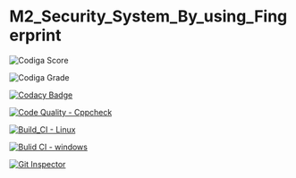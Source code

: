 # M2_Security_System_By_using_Fingerprint

![Codiga Score](https://api.codiga.io/project/32976/score/svg)

![Codiga Grade](https://api.codiga.io/project/32976/status/svg)

[![Codacy Badge](https://app.codacy.com/project/badge/Grade/3c16d7e4726d41b29fa84e45b4ceda0a)](https://www.codacy.com/gh/krishna-prakash-kallepalli/M2_Range_Detection_using_Ultrasonic_Sensor/dashboard?utm_source=github.com&amp;utm_medium=referral&amp;utm_content=krishna-prakash-kallepalli/M2_Range_Detection_using_Ultrasonic_Sensor&amp;utm_campaign=Badge_Grade)

[![Code Quality - Cppcheck](https://github.com/krishna-prakash-kallepalli/M2_LED_Matrix/actions/workflows/cpp.yml/badge.svg)](https://github.com/krishna-prakash-kallepalli/M2_LED_Matrix/actions/workflows/cpp.yml)

[![Build_CI - Linux](https://github.com/krishna-prakash-kallepalli/M2_LED_Matrix/actions/workflows/Linux.yml/badge.svg)](https://github.com/krishna-prakash-kallepalli/M2_LED_Matrix/actions/workflows/Linux.yml)

[![Bulid CI - windows](https://github.com/krishna-prakash-kallepalli/M2_LED_Matrix/actions/workflows/Windows.yml/badge.svg)](https://github.com/krishna-prakash-kallepalli/M2_LED_Matrix/actions/workflows/Windows.yml)

[![Git Inspector](https://github.com/krishna-prakash-kallepalli/M2_LED_Matrix/actions/workflows/Git%20Inspecter.yml/badge.svg)](https://github.com/krishna-prakash-kallepalli/M2_LED_Matrix/actions/workflows/Git%20Inspecter.yml)
